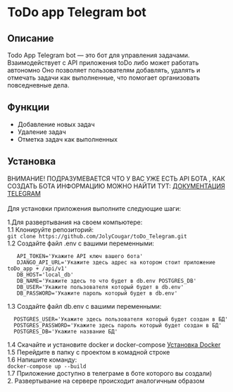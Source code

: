 # ToDo app Telegram bot


## Описание
Todo App Telegram bot — это бот для управления задачами. Взаимодействует с API приложения toDo либо может работать автономно 
Оно позволяет пользователям добавлять, удалять и отмечать задачи как выполненные, что помогает организовать повседневные дела.


## Функции
- Добавление новых задач
- Удаление задач
- Отметка задач как выполненных

## Установка
ВНИМАНИЕ! ПОДРАЗУМЕВАЕТСЯ ЧТО У ВАС УЖЕ ЕСТЬ API БОТА , КАК СОЗДАТЬ БОТА ИНФОРМАЦИЮ МОЖНО НАЙТИ ТУТ: [ДОКУМЕНТАЦИЯ TELEGRAM](https://core.telegram.org/bots/features#creating-a-new-bot)<br><br>
Для установки приложения выполните следующие шаги:

1.Для развертывания на своем компьютере:<br>
  1.1 Клонируйте репозиторий:<br>
     ```
       git clone https://github.com/JolyCougar/toDo_Telegram.git
       ```<br>
  1.2 Создайте файл .env с вашими переменными:<br>
   ```
      API_TOKEN='Укажите API ключ вашего бота'
      DJANGO_API_URL='Укажите здесь адрес на котором стоит приложение toDo_app + /api/v1'  
      DB_HOST='local_db'
      DB_NAME='Укажите здесь то что будет в db.env POSTGRES_DB'
      DB_USER='Укажите пользователя который будет в db.env'
      DB_PASSWORD='Укажите пароль который будет в db.env'

   ```
  1.3 Создайте файл db.env с вашими переменными:<br>
```
  POSTGRES_USER='Укажите здесь пользователя который будет создан в БД'
  POSTGRES_PASSWORD='Укажите здесь пароль который будет создан в БД'
  POSTGRES_DB='Укажите название БД'
```
  1.4 Скачайте и установите docker и docker-compose [Установка Docker](https://docs.docker.com/engine/install/)<br>
  1.5 Перейдите в папку с проектом в комадной строке<br>
  1.6 Напишите команду:<br>
    ```
      docker-compose up --build
    ```<br>
  1.7 Приложение доступно в телеграме в боте которого вы создали)<br>
2. Развертывание на сервере происходит аналогичным образом
